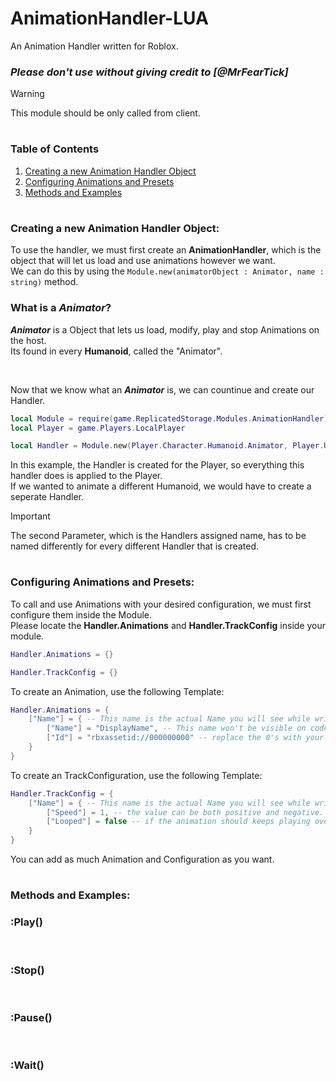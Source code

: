 # AnimationHandler-LUA
An Animation Handler written for Roblox.

### *Please don't use without giving credit to [@MrFearTick]*

> [!WARNING]
> This module should be only called from client.
#

### Table of Contents

1. [Creating a new Animation Handler Object](#creating-a-new-animation-handler-object)
2. [Configuring Animations and Presets](#configuring-animations-and-presets)
3. [Methods and Examples](#methods-and-examples)

#

### Creating a new Animation Handler Object:

To use the handler, we must first create an **AnimationHandler**, which is the object that will let us load and use animations however we want.  
We can do this by using the `Module.new(animatorObject : Animator, name : string)` method.

### What is a ***Animator***?

***Animator*** is a Object that lets us load, modify, play and stop Animations on the host.  
Its found in every **Humanoid**, called the "Animator".

<br />

Now that we know what an ***Animator*** is, we can countinue and create our Handler.

```lua
local Module = require(game.ReplicatedStorage.Modules.AnimationHandler)
local Player = game.Players.LocalPlayer

local Handler = Module.new(Player.Character.Humanoid.Animator, Player.UserId)
```

In this example, the Handler is created for the Player, so everything this handler does is applied to the Player.  
If we wanted to animate a different Humanoid, we would have to create a seperate Handler.

> [!IMPORTANT]
> The second Parameter, which is the Handlers assigned name, has to be named differently for every different Handler that is created.

#

### Configuring Animations and Presets:

To call and use Animations with your desired configuration, we must first configure them inside the Module.  
Please locate the **Handler.Animations** and **Handler.TrackConfig** inside your module.

```lua
Handler.Animations = {}

Handler.TrackConfig = {}
```

To create an Animation, use the following Template:

```lua
Handler.Animations = {
    ["Name"] = { -- This name is the actual Name you will see while writing in code.
        ["Name"] = "DisplayName", -- This name won't be visible on code.
        ["Id"] = "rbxassetid://000000000" -- replace the 0's with your own ID.
    }
}
```

To create an TrackConfiguration, use the following Template:
```lua
Handler.TrackConfig = {
    ["Name"] = { -- This name is the actual Name you will see while writing in code.
        ["Speed"] = 1, -- the value can be both positive and negative. (Negative makes it go backwards, 0 stops it.) 
        ["Looped"] = false -- if the animation should keeps playing over and over.
    }
}
```

You can add as much Animation and Configuration as you want.

#

### Methods and Examples:

### :Play()

<br />

### :Stop()

<br />

### :Pause()

<br />

### :Wait()

<br />

#
